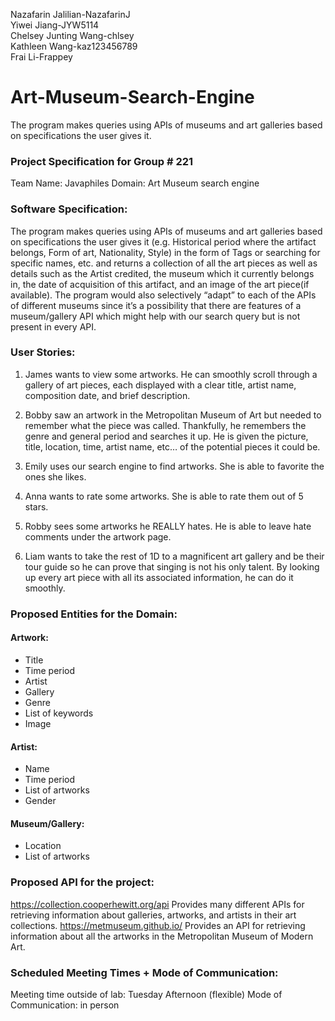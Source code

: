 Nazafarin Jalilian-NazafarinJ \
Yiwei Jiang-JYW5114 \
Chelsey Junting Wang-chlsey \
Kathleen Wang-kaz123456789 \
Frai Li-Frappey 


# Art-Museum-Search-Engine
The program makes queries using APIs of museums and art galleries based on specifications the user gives it.


### Project Specification for Group # 221
Team Name: Javaphiles 
Domain:
Art Museum search engine

### Software Specification:
The program makes queries using APIs of museums and art galleries based on specifications the user gives it (e.g. Historical period where the artifact belongs, Form of art, Nationality, Style) in the form of Tags or searching for specific names, etc. and returns a collection of all the art pieces as well as details such as the Artist credited, the museum which it currently belongs in, the date of acquisition of this artifact, and an image of the art piece(if available). The program would also selectively “adapt” to each of the APIs of different museums since it’s a possibility that there are features of a museum/gallery API which might help with our search query but is not present in every API.

### User Stories: 
1. James wants to view some artworks. He can smoothly scroll through a gallery of art pieces, each displayed with a clear title, artist name, composition date, and brief description.

2. Bobby saw an artwork in the Metropolitan Museum of Art but needed to remember what the piece was called. Thankfully, he remembers the genre and general period and searches it up. He is given the picture, title, location, time, artist name, etc… of the potential pieces it could be.

3. Emily uses our search engine to find artworks. She is able to favorite the ones she likes.

4. Anna wants to rate some artworks. She is able to rate them out of 5 stars.

5. Robby sees some artworks he REALLY hates. He is able to leave hate comments under the artwork page.

6. Liam wants to take the rest of 1D to a magnificent art gallery and be their tour guide so he can prove that singing is not his only talent. By looking up every art piece with all its associated information, he can do it smoothly. 

### Proposed Entities for the Domain:
#### Artwork: 
- Title
- Time period
- Artist
- Gallery
- Genre
- List of keywords
- Image

#### Artist:
- Name
- Time period
- List of artworks
- Gender

#### Museum/Gallery:
- Location
- List of artworks

### Proposed API for the project:
https://collection.cooperhewitt.org/api
Provides many different APIs for retrieving information about galleries, artworks, and artists in their art collections.
https://metmuseum.github.io/ 
Provides an API for retrieving information about all the artworks in the Metropolitan Museum of Modern Art.

### Scheduled Meeting Times + Mode of Communication:
Meeting time outside of lab: Tuesday Afternoon (flexible)
Mode of Communication: in person

